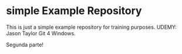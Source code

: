 # simple Example Repository

This is just a simple example repository for training purposes.
UDEMY: Jason Taylor Git 4 Windows.

Segunda parte!
